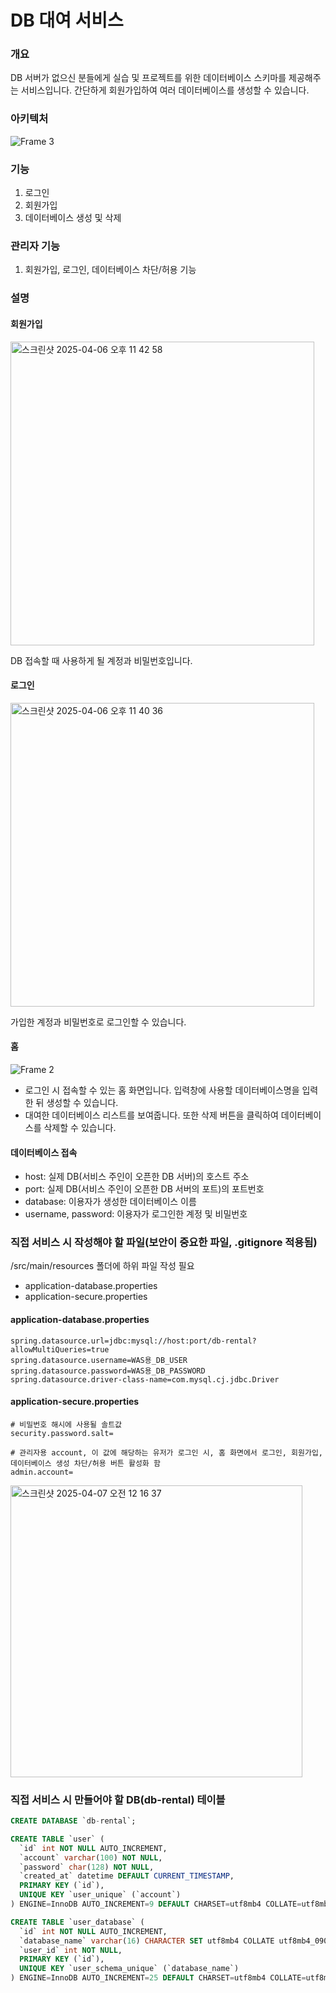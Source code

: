 # DB 대여 서비스

### 개요
DB 서버가 없으신 분들에게 실습 및 프로젝트를 위한 데이터베이스 스키마를 제공해주는 서비스입니다. 간단하게 회원가입하여 여러 데이터베이스를 생성할 수 있습니다.

### 아키텍처
![Frame 3](https://github.com/user-attachments/assets/31f2fc14-6411-461c-80e8-557a6b42160d)

### 기능
1. 로그인
2. 회원가입
3. 데이터베이스 생성 및 삭제

### 관리자 기능
1. 회원가입, 로그인, 데이터베이스 차단/허용 기능

### 설명

#### 회원가입
<img width="486" alt="스크린샷 2025-04-06 오후 11 42 58" src="https://github.com/user-attachments/assets/f7a92cbf-7bc0-45f2-bdc2-4d901c2227e4" />

DB 접속할 때 사용하게 될 계정과 비밀번호입니다.

#### 로그인
<img width="486" alt="스크린샷 2025-04-06 오후 11 40 36" src="https://github.com/user-attachments/assets/152d4e24-a8b0-47a5-97b6-b0ee176c3daa" />  

가입한 계정과 비밀번호로 로그인할 수 있습니다.

#### 홈

![Frame 2](https://github.com/user-attachments/assets/0a98c6d0-fe62-4e29-8589-13403afb13a0)

- 로그인 시 접속할 수 있는 홈 화면입니다. 입력창에 사용할 데이터베이스명을 입력한 뒤 생성할 수 있습니다.
- 대여한 데이터베이스 리스트를 보여줍니다. 또한 삭제 버튼을 클릭하여 데이터베이스를 삭제할 수 있습니다.

#### 데이터베이스 접속
- host: 실제 DB(서비스 주인이 오픈한 DB 서버)의 호스트 주소
- port: 실제 DB(서비스 주인이 오픈한 DB 서버의 포트)의 포트번호
- database: 이용자가 생성한 데이터베이스 이름
- username, password: 이용자가 로그인한 계정 및 비밀번호

### 직접 서비스 시 작성해야 할 파일(보안이 중요한 파일, .gitignore 적용됨)
/src/main/resources 폴더에 하위 파일 작성 필요
- application-database.properties
- application-secure.properties

#### application-database.properties
```application-database.properties
spring.datasource.url=jdbc:mysql://host:port/db-rental?allowMultiQueries=true
spring.datasource.username=WAS용_DB_USER
spring.datasource.password=WAS용_DB_PASSWORD
spring.datasource.driver-class-name=com.mysql.cj.jdbc.Driver
```

#### application-secure.properties
```application-secure.properties
# 비밀번호 해시에 사용될 솔트값
security.password.salt=

# 관리자용 account, 이 값에 해당하는 유저가 로그인 시, 홈 화면에서 로그인, 회원가입, 데이터베이스 생성 차단/허용 버튼 활성화 함
admin.account=
```

<img width="467" alt="스크린샷 2025-04-07 오전 12 16 37" src="https://github.com/user-attachments/assets/0502ff70-1897-4864-83de-f00843547efb" />

### 직접 서비스 시 만들어야 할 DB(db-rental) 테이블
```sql
CREATE DATABASE `db-rental`;
```
```sql
CREATE TABLE `user` (
  `id` int NOT NULL AUTO_INCREMENT,
  `account` varchar(100) NOT NULL,
  `password` char(128) NOT NULL,
  `created_at` datetime DEFAULT CURRENT_TIMESTAMP,
  PRIMARY KEY (`id`),
  UNIQUE KEY `user_unique` (`account`)
) ENGINE=InnoDB AUTO_INCREMENT=9 DEFAULT CHARSET=utf8mb4 COLLATE=utf8mb4_0900_ai_ci;
```
```sql
CREATE TABLE `user_database` (
  `id` int NOT NULL AUTO_INCREMENT,
  `database_name` varchar(16) CHARACTER SET utf8mb4 COLLATE utf8mb4_0900_ai_ci NOT NULL,
  `user_id` int NOT NULL,
  PRIMARY KEY (`id`),
  UNIQUE KEY `user_schema_unique` (`database_name`)
) ENGINE=InnoDB AUTO_INCREMENT=25 DEFAULT CHARSET=utf8mb4 COLLATE=utf8mb4_0900_ai_ci;
```
